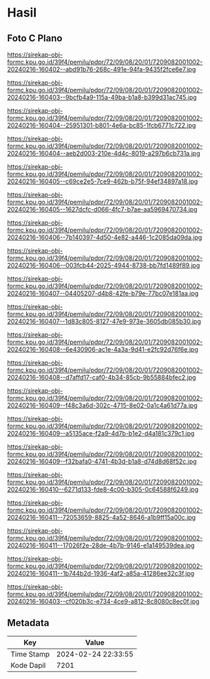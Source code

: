 # Hasil

## Foto C Plano

https://sirekap-obj-formc.kpu.go.id/39f4/pemilu/pdpr/72/09/08/20/01/7209082001002-20240216-160402--abd91b76-268c-491e-94fa-9435f2fce6e7.jpg

https://sirekap-obj-formc.kpu.go.id/39f4/pemilu/pdpr/72/09/08/20/01/7209082001002-20240216-160403--9bcfb4a9-115a-49ba-b1a8-b399d31ac745.jpg

https://sirekap-obj-formc.kpu.go.id/39f4/pemilu/pdpr/72/09/08/20/01/7209082001002-20240216-160404--25951301-b801-4e6a-bc85-1fcb6771c722.jpg

https://sirekap-obj-formc.kpu.go.id/39f4/pemilu/pdpr/72/09/08/20/01/7209082001002-20240216-160404--aeb2d003-210e-4d4c-8019-a297b6cb731a.jpg

https://sirekap-obj-formc.kpu.go.id/39f4/pemilu/pdpr/72/09/08/20/01/7209082001002-20240216-160405--c69ce2e5-7ce9-462b-b75f-94ef34897a18.jpg

https://sirekap-obj-formc.kpu.go.id/39f4/pemilu/pdpr/72/09/08/20/01/7209082001002-20240216-160405--1627dcfc-d066-4fc7-b7ae-aa5969470734.jpg

https://sirekap-obj-formc.kpu.go.id/39f4/pemilu/pdpr/72/09/08/20/01/7209082001002-20240216-160406--7b140397-4d50-4e82-a446-1c2085da09da.jpg

https://sirekap-obj-formc.kpu.go.id/39f4/pemilu/pdpr/72/09/08/20/01/7209082001002-20240216-160406--003fcb44-2025-4944-8738-bb7fd1489f89.jpg

https://sirekap-obj-formc.kpu.go.id/39f4/pemilu/pdpr/72/09/08/20/01/7209082001002-20240216-160407--04405207-d4b8-42fe-b79e-77bc07e181aa.jpg

https://sirekap-obj-formc.kpu.go.id/39f4/pemilu/pdpr/72/09/08/20/01/7209082001002-20240216-160407--1d83c805-8127-47e9-973e-3605db085b30.jpg

https://sirekap-obj-formc.kpu.go.id/39f4/pemilu/pdpr/72/09/08/20/01/7209082001002-20240216-160408--6e430906-ac1e-4a3a-9d41-e2fc92d76f6e.jpg

https://sirekap-obj-formc.kpu.go.id/39f4/pemilu/pdpr/72/09/08/20/01/7209082001002-20240216-160408--d7affd17-caf0-4b34-85cb-9b55884bfec2.jpg

https://sirekap-obj-formc.kpu.go.id/39f4/pemilu/pdpr/72/09/08/20/01/7209082001002-20240216-160409--f48c3a6d-302c-4715-8e02-0a1c4a61d77a.jpg

https://sirekap-obj-formc.kpu.go.id/39f4/pemilu/pdpr/72/09/08/20/01/7209082001002-20240216-160409--a5135ace-f2a9-4d7b-b1e2-d4a181c379c1.jpg

https://sirekap-obj-formc.kpu.go.id/39f4/pemilu/pdpr/72/09/08/20/01/7209082001002-20240216-160409--f32bafa0-4741-4b3d-b1a8-d74d8d68f52c.jpg

https://sirekap-obj-formc.kpu.go.id/39f4/pemilu/pdpr/72/09/08/20/01/7209082001002-20240216-160410--6271d133-fde8-4c00-b305-0c64588f6249.jpg

https://sirekap-obj-formc.kpu.go.id/39f4/pemilu/pdpr/72/09/08/20/01/7209082001002-20240216-160411--72053659-8825-4a52-8646-a1b9ff15a00c.jpg

https://sirekap-obj-formc.kpu.go.id/39f4/pemilu/pdpr/72/09/08/20/01/7209082001002-20240216-160411--17026f2e-28de-4b7b-9146-e1a149539dea.jpg

https://sirekap-obj-formc.kpu.go.id/39f4/pemilu/pdpr/72/09/08/20/01/7209082001002-20240216-160411--1b744b2d-1936-4af2-a85a-41286ee32c3f.jpg

https://sirekap-obj-formc.kpu.go.id/39f4/pemilu/pdpr/72/09/08/20/01/7209082001002-20240216-160403--cf020b3c-e734-4ce9-a812-8c8080c8ec0f.jpg


## Metadata

| Key        | Value               |
| ---------- | ------------------- |
| Time Stamp | 2024-02-24 22:33:55 |
| Kode Dapil | 7201                |



